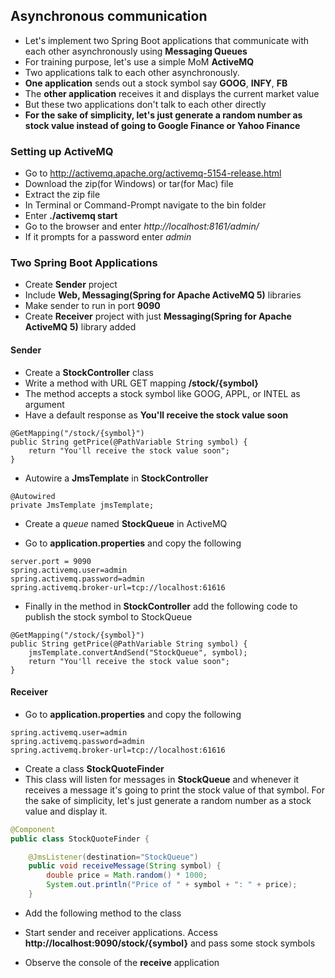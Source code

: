 ## Asynchronous communication

* Let's implement two Spring Boot applications that communicate with each other asynchronously using __Messaging Queues__
* For training purpose, let's use a simple MoM __ActiveMQ__
* Two applications talk to each other asynchronously.
* __One application__ sends out a stock symbol say __GOOG__, __INFY__, __FB__
* The __other application__ receives it and displays the current market value
* But these two applications don't talk to each other directly
* __For the sake of simplicity, let's just generate a random number as stock value instead of going to Google Finance or Yahoo Finance__

### Setting up ActiveMQ

* Go to http://activemq.apache.org/activemq-5154-release.html
* Download the zip(for Windows) or tar(for Mac) file
* Extract the zip file
* In Terminal or Command-Prompt navigate to the bin folder 
* Enter **./activemq start**
* Go to the browser and enter *http://localhost:8161/admin/*
* If it prompts for a password enter *admin*

### Two Spring Boot Applications
* Create **Sender** project
* Include __Web, Messaging(Spring for Apache ActiveMQ 5)__ libraries 
* Make sender to run in port __9090__
* Create **Receiver** project with just __Messaging(Spring for Apache ActiveMQ 5)__ library added

#### Sender
* Create a **StockController** class
* Write a method with URL GET mapping **/stock/{symbol}**
* The method accepts a stock symbol like GOOG, APPL, or INTEL as argument
* Have a default response as **You'll receive the stock value soon**

```
@GetMapping("/stock/{symbol}")
public String getPrice(@PathVariable String symbol) {
	return "You'll receive the stock value soon";
}
```

* Autowire a **JmsTemplate** in **StockController**
```
@Autowired
private JmsTemplate jmsTemplate;

```
* Create a *queue* named **StockQueue** in ActiveMQ

* Go to **application.properties** and copy the following

```
server.port = 9090
spring.activemq.user=admin
spring.activemq.password=admin
spring.activemq.broker-url=tcp://localhost:61616

```

* Finally in the method in **StockController** add the following code to publish the stock symbol to StockQueue

```
@GetMapping("/stock/{symbol}")
public String getPrice(@PathVariable String symbol) {
	jmsTemplate.convertAndSend("StockQueue", symbol);
	return "You'll receive the stock value soon";
}
```


#### Receiver

* Go to **application.properties** and copy the following

```
spring.activemq.user=admin
spring.activemq.password=admin
spring.activemq.broker-url=tcp://localhost:61616
```

* Create a class **StockQuoteFinder**
* This class will listen for messages in **StockQueue** and whenever it receives a message it's going to print the stock value of that symbol. For the sake of simplicity, let's just generate a random number as a stock value and display it.

```java
@Component
public class StockQuoteFinder {

	@JmsListener(destination="StockQueue")
	public void receiveMessage(String symbol) {
		double price = Math.random() * 1000;
		System.out.println("Price of " + symbol + ": " + price);
	}
```

* Add the following method to the class

* Start sender and receiver applications. Access __http://localhost:9090/stock/{symbol}__ and pass some stock symbols
* Observe the console of the __receive__ application

